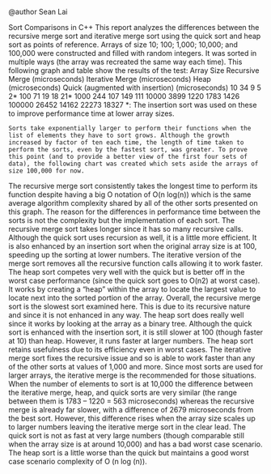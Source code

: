 @author Sean Lai

Sort Comparisons in C++
This report analyzes the differences between the recursive merge sort and iterative merge sort using the quick sort and heap sort as points of reference. Arrays of size 10; 100; 1,000; 10,000; and 100,000 were constructed and filled with random integers. It was sorted in multiple ways (the array was recreated the same way each time). This following graph and table show the results of the test:
Array Size	Recursive Merge
(microseconds)	Iterative Merge
(microseconds)	Heap
(microseconds)	Quick (augmented with insertion)
(microseconds)
10	34	9	5	2*
100	71	19	18	21*
1000	244	107	149	111
10000	3899	1220	1783	1426
100000	26452	14162	22273	18327
*: The insertion sort was used on these to improve performance time at lower array sizes.
 
	Sorts take exponentially larger to perform their functions when the list of elements they have to sort grows. Although the growth increased by factor of ten each time, the length of time taken to perform the sorts, even by the fastest sort, was greater. To prove this point (and to provide a better view of the first four sets of data), the following chart was created which sets aside the arrays of size 100,000 for now.
 
The recursive merge sort consistently takes the longest time to perform its function despite having a big O notation of O(n log(n)) which is the same average algorithm complexity shared by all of the other sorts presented on this graph. The reason for the differences in performance time between the sorts is not the complexity but the implementation of each sort. The recursive merge sort takes longer since it has so many recursive calls. Although the quick sort uses recursion as well, it is a little more efficient. It is also enhanced by an insertion sort when the original array size is at 100, speeding up the sorting at lower numbers. The iterative version of the merge sort removes all the recursive function calls allowing it to work faster. The heap sort competes very well with the quick but is better off in the worst case performance (since the quick sort goes to O(n2) at worst case). It works by creating a “heap” within the array to locate the largest value to locate next into the sorted portion of the array. 
Overall, the recursive merge sort is the slowest sort examined here. This is due to its recursive nature and since it is not enhanced in any way. The heap sort does really well since it works by looking at the array as a binary tree. Although the quick sort is enhanced with the insertion sort, it is still slower at 100 (though faster at 10) than heap. However, it runs faster at larger numbers. The heap sort retains usefulness due to its efficiency even in worst cases. The iterative merge sort fixes the recursive issue and so is able to work faster than any of the other sorts at values of 1,000 and more.
Since most sorts are used for larger arrays, the iterative merge is the recommended for those situations. When the number of elements to sort is at 10,000 the difference between the iterative merge, heap, and quick sorts are very similar (the range between them is 1783 – 1220 = 563 microseconds) whereas the recursive merge is already far slower, with a difference of 2679 microseconds from the best sort. However, this difference rises when the array size scales up to larger numbers leaving the iterative merge sort in the clear lead. The quick sort is not as fast at very large numbers (though comparable still when the array size is at around 10,000) and has a bad worst case scenario. The heap sort is a little worse than the quick but maintains a good worst case scenario complexity of O (n log (n)). 
